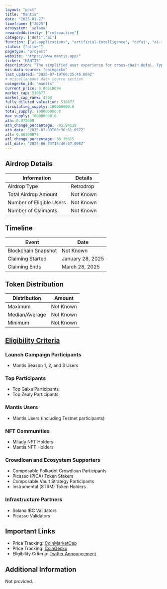 ```yaml
---
layout: "post"
title: "Mantis"
date: "2025-01-27"
timeframe: ["2025"]
ecosystem: "solana"
rewardedActivity: ["retroactive"]
category: ["defi","ai"]
function: ["ai-applications", "artificial-intelligence", "defai", "ai-framework"]
status: ["alive"]
pagetype: "project"
website: "https://www.mantis.app/"
ticker: "MANTIS"
description: "The simplified user experience for cross-chain defai. Type & Trade."
mis-data-source: "coingecko"
last_updated: "2025-07-19T06:25:46.869Z"
# miscellaneous data source section
coingecko_id: "mantis"
current_price: 0.00510694
market_cap: 510677
market_cap_rank: 4794
fully_diluted_valuation: 510677
circulating_supply: 100000000.0
total_supply: 100000000.0
max_supply: 100000000.0
ath: 0.072008
ath_change_percentage: -92.94118
ath_date: "2025-07-03T08:36:51.057Z"
atl: 0.00390074
atl_change_percentage: 30.30615
atl_date: "2025-06-23T16:40:47.008Z"
---
```


## Airdrop Details

| Information              | Details   |
| ------------------------ | --------- |
| Airdrop Type             | Retrodrop |
| Total Airdrop Amount     | Not Known |
| Number of Eligible Users | Not Known |
| Number of Claimants      | Not Known |

## Timeline

| Event               | Date             |
| ------------------- | ---------------- |
| Blockchain Snapshot | Not Known        |
| Claiming Started    | January 28, 2025 |
| Claiming Ends       | March 28, 2025   |

## Token Distribution

| Distribution   | Amount    |
| -------------- | --------- |
| Maximum        | Not Known |
| Median/Average | Not Known |
| Minimum        | Not Known |

## [Eligibility Criteria](https://x.com/mantis/status/1883964113530826947)

### Launch Campaign Participants

- Mantis Season 1, 2, and 3 Users

### Top Participants

- Top Galxe Participants
- Top Zealy Participants

### Mantis Users

- Mantis Users (including Testnet participants)

### NFT Communities

- Milady NFT Holders
- Mantis NFT Holders

### Crowdloan and Ecosystem Supporters

- Composable Polkadot Crowdloan Participants
- Picasso (PICA) Token Stakers
- Composable Vault Strategy Participants
- Instrumental (STRM) Token Holders

### Infrastructure Partners

- Solana IBC Validators
- Picasso Validators

## Important Links

- Price Tracking: [CoinMarketCap](https://coinmarketcap.com/currencies/)
- Price Tracking: [CoinGecko](https://www.coingecko.com/en/coins/)
- Eligibility Criteria: [Twitter Announcement](https://x.com/mantis/status/1883964113530826947)

## Additional Information

Not provided.